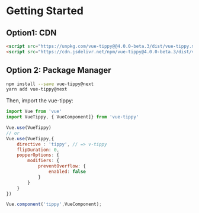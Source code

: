 # Getting Started


## Option1: CDN

```html
<script src="https://unpkg.com/vue-tippy@@4.0.0-beta.3/dist/vue-tippy.min.js"></script>
<script src="https://cdn.jsdelivr.net/npm/vue-tippy@4.0.0-beta.3/dist/vue-tippy.min.js"></script>
```

## Option 2: Package Manager

```bash
npm install --save vue-tippy@next
yarn add vue-tippy@next
```

Then, import the vue-tippy:

```js
import Vue from 'vue'
import VueTippy, { VueComponent]} from 'vue-tippy'

Vue.use(VueTippy)
// or
Vue.use(VueTippy,{
    directive : 'tippy', // => v-tippy
    flipDuration: 0,
    popperOptions: {
        modifiers: {
            preventOverflow: {
                enabled: false
            }
        }
    }
})

Vue.component('tippy',VueComponent);
```